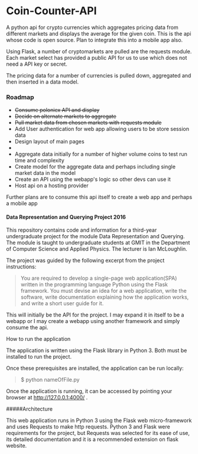 # Coin-Counter-API
A python api for crypto currencies which aggregates pricing data from different markets and displays the average for the given coin. This is the api whose code is open source. Plan to integrate this into a mobile app also.

Using Flask, a number of cryptomarkets are pulled are the requests module. Each market select has provided a public API for us to use which does not need a API key or secret.

The pricing data for a number of currencies is pulled down, aggregated and then inserted in a data model. 

### Roadmap

+ <del> Consume poloniex API and display </del>
+ <del>Decide on alternate markets to aggregate </del>
+ <del> Pull market data from chosen markets with requests module </del>
+ Add User authentication for web app allowing users to be store session data
+ Design layout of main pages
+ 
+ Aggregate data initially for a number of higher volume coins to test run time and complexity
+ Create model for the aggregate data and perhaps including single market data in the model
+ Create an API using the webapp's logic so other devs can use it
+ Host api on a hosting provider

Further plans are to consume this api itself to create a web app and perhaps a mobile app 

#### Data Representation and Querying Project 2016

This repository contains code and information for a third-year undergraduate project for the module Data Representation and Querying. The module is taught to undergraduate students at GMIT in the Department of Computer Science and Applied Physics. The lecturer is Ian McLoughlin.

The project was guided by the following excerpt from the project instructions:

> You are required to develop a single-page web application(SPA) written in the programming language Python using the Flask framework. You must devise an idea for a web application, write the software, write documentation explaining how the application works, and write a short user guide for it.

This will initially be the API for the project. I may expand it in itself to be a webapp or I may create a webapp using another framework and simply consume the api.




How to run the application

The application is written using the Flask library in Python 3. Both must be installed to run the project.

Once these prerequisites are installed, the application can be run locally:

> $ python nameOfFile.py

Once the application is running, it can be accessed by pointing your browser at http://127.0.0.1:4000/ .

#####Architecture

This web application runs in Python 3 using the Flask web micro-framework and uses Requests to make http requests. Python 3 and Flask were requirements for the project, but Requests was selected for its ease of use, its detailed documentation and it is a recommended extension on flask website.
